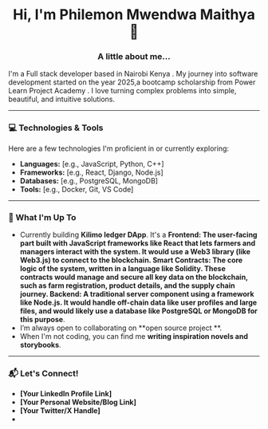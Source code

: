 <h1 align="center">Hi, I'm Philemon Mwendwa Maithya 👋</h1>

<h3 align="center">A little about me...</h3>

I'm a Full stack developer based in Nairobi Kenya . My journey into software development started on the year 2025,a bootcamp scholarship from Power Learn Project Academy . I love turning complex problems into simple, beautiful, and intuitive solutions.

---

### 💻 Technologies & Tools

Here are a few technologies I'm proficient in or currently exploring:

-   **Languages:** [e.g., JavaScript, Python, C++]
-   **Frameworks:** [e.g., React, Django, Node.js]
-   **Databases:** [e.g., PostgreSQL, MongoDB]
-   **Tools:** [e.g., Docker, Git, VS Code]

---

### 🚀 What I'm Up To

-   Currently building **Kilimo ledger DApp**. It's a **Frontend: The user-facing part built with JavaScript frameworks like React that lets farmers and managers interact with the system. It would use a Web3 library (like Web3.js) to connect to the blockchain.
Smart Contracts: The core logic of the system, written in a language like Solidity. These contracts would manage and secure all key data on the blockchain, such as farm registration, product details, and the supply chain journey.
Backend: A traditional server component using a framework like Node.js. It would handle off-chain data like user profiles and large files, and would likely use a database like PostgreSQL or MongoDB for this purpose**.
-   I’m always open to collaborating on **open source project **.
-   When I'm not coding, you can find me **writing inspiration novels and storybooks**.

---

### 📬 Let's Connect!

-   **[Your LinkedIn Profile Link]**
-   **[Your Personal Website/Blog Link]**
-   **[Your Twitter/X Handle]**
-   
